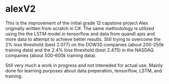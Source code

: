 # alexV2

This is the improvement of the initial grade 12 capstone project Alex originally written from scratch in C#. The same methodology is utilized using the the LSTM model in tensorflow and data from quandl apis and more data to attempt to achieve better results. Still trying to overcome the 2% loss threshold (best 2.077) on the DOW30 companies (about 200-250k training data) and the 2.4% loss threshold (best 2.475) in the NASDAQ companies (about 500-600k training data). 

Still very much a work in progress and not inteneded for actual use. Mainly done for learning purposes about data preperation, tensorflow, LSTM, and training.

